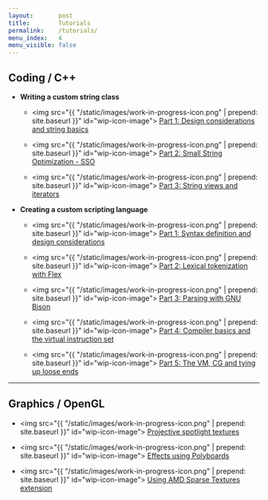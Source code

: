 ```yaml
---
layout:       post
title:        Tutorials
permalink:    /tutorials/
menu_index:   4
menu_visible: false
---
```


## Coding / C++

- **Writing a custom string class**

  - <img src="{{ "/static/images/work-in-progress-icon.png" | prepend: site.baseurl }}" id="wip-icon-image">
  [Part 1: Design considerations and string basics](#)

  - <img src="{{ "/static/images/work-in-progress-icon.png" | prepend: site.baseurl }}" id="wip-icon-image">
  [Part 2: Small String Optimization - SSO](#)

  - <img src="{{ "/static/images/work-in-progress-icon.png" | prepend: site.baseurl }}" id="wip-icon-image">
  [Part 3: String views and iterators](#)

- **Creating a custom scripting language**

  - <img src="{{ "/static/images/work-in-progress-icon.png" | prepend: site.baseurl }}" id="wip-icon-image">
  [Part 1: Syntax definition and design considerations](#)

  - <img src="{{ "/static/images/work-in-progress-icon.png" | prepend: site.baseurl }}" id="wip-icon-image">
  [Part 2: Lexical tokenization with Flex](#)

  - <img src="{{ "/static/images/work-in-progress-icon.png" | prepend: site.baseurl }}" id="wip-icon-image">
  [Part 3: Parsing with GNU Bison](#)

  - <img src="{{ "/static/images/work-in-progress-icon.png" | prepend: site.baseurl }}" id="wip-icon-image">
  [Part 4: Compiler basics and the virtual instruction set](#)

  - <img src="{{ "/static/images/work-in-progress-icon.png" | prepend: site.baseurl }}" id="wip-icon-image">
  [Part 5: The VM, CG and tying up loose ends](#)

----

## Graphics / OpenGL

- <img src="{{ "/static/images/work-in-progress-icon.png" | prepend: site.baseurl }}" id="wip-icon-image">
[Projective spotlight textures](#)

- <img src="{{ "/static/images/work-in-progress-icon.png" | prepend: site.baseurl }}" id="wip-icon-image">
[Effects using Polyboards](#)

- <img src="{{ "/static/images/work-in-progress-icon.png" | prepend: site.baseurl }}" id="wip-icon-image">
[Using AMD Sparse Textures extension](#)

